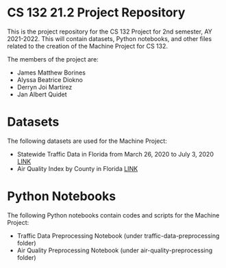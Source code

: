# CS 132 21.2 Project Repository
This is the project repository for the CS 132 Project for 2nd semester, AY 2021-2022. This will contain datasets, Python notebooks, and other files related to the creation of the Machine Project for CS 132.

The members of the project are:
- James Matthew Borines
- Alyssa Beatrice Diokno
- Derryn Joi Martirez
- Jan Albert Quidet

# Datasets
The following datasets are used for the Machine Project:
- Statewide Traffic Data in Florida from March 26, 2020 to July 3, 2020 [LINK](https://www.fdot.gov/statistics/trafficdata/default.shtm?fbclid=IwAR3n5fYbsegMdS4IU4cmoHDrxNJobS0mPvA1kmgkm9xbxikGfUD5freSUgM)
- Air Quality Index by County in Florida [LINK](https://aqs.epa.gov/aqsweb/airdata/download_files.html?fbclid=IwAR3SbepmqfIg6IUtvT_9GjhX6pcU5CHU2oIO_eTPKeN_yXV17nsN7cG6Kbg#AQI)

# Python Notebooks
The following Python notebooks contain codes and scripts for the Machine Project:
- Traffic Data Preprocessing Notebook (under traffic-data-preprocessing folder)
- Air Quality Preprocessing Notebook (under air-quality-preprocessing folder)
